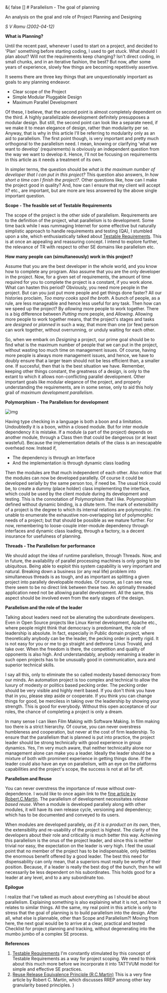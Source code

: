 &{<nil> false <nil> <nil> [] <nil> <nil> <nil> <nil> # Parallelism - The goal of planning

An analysis on the goal and role of Project Planning and Designing

*S V Ramu (2002-04-12)*

**What is Planning?**

Until the recent past, whenever I used to start on a project, and decided to 'Plan' something before starting coding, I used to get stuck. What should I plan about? Will not the requirements keep changing? Isn't direct coding, in small chunks, and in an iterative fashion, the best? But now, after some years of experience, slowly few things are becoming repetitively assertive.

It seems there are three key things that are unquestionably important as goals to any planning endeavor.

- Clear scope of the Project
- Simple Modular Pluggable Design
- Maximum Parallel Development

Of these, I believe, that the second point is almost completely dependent on the third. A highly parallelizable development definitely presupposes a modular design. But still, the second point can look like a separate need, if we make it to mean elegance of design, rather than modularity per se. Anyway, that is why in this article I'll be referring to modularity only as an aid to parallelism. The first point though, is very important and pretty much orthogonal to the parallelism need. I mean, knowing or clarifying 'what we want to develop' (requirements) is obviously an independent question from the way we want to develop it. Hence, I'll not be focusing on requirements in this article as it needs a treatment of its own.

In simpler terms, the question should be *what is the maximum number of developer that I can put in this project?* This question also answers, *In how short a time can I finish the project?*. Other questions like, how can I make the project good in quality? And, how can I ensure that my client will accept it? etc., are important, but are more are less answered by the above single important question.

**Scope - The feasible set of Testable Requirements**

The scope of the project is the other side of parallelism. Requirements are to the definition of the project, what parallelism is to development. Some time back while I was rummaging Internet for some effective but naturally simplistic approach to handle requirements and testing (QA), I stumbled upon a site, which enthusiastically talked about [Testable Requirements](http://www.testablerequirements.com/). This is at once an appealing and reassuring concept. I intend to explore further, the relevance of TR with respect to other SE domains like parallelism etc.

**How many people can (simultaneously) work in this project?**

Assume that you are the best developer in the whole world, and you know how to complete any program. Also assume that you are the only developer in the project. Now, for a given set of requirements, the amount of time required for you to complete the project is a constant, if you work alone. What can hasten this period? Obviously, you need more people in the project. But can you just put more people and get things done faster? All our histories proclaim, *Too many cooks spoil the broth*. A bunch of people, as a rule, are less manageable and hence less useful for any task. Then how can we speed up the project? By *allowing* more people to work together. There is a big difference between *Putting* more people, and *Allowing*. Allowing more people to work together means, that the project's stages and tasks are *designed* or *planned* in such a way, that more than one (or few) person can work together, without overrunning, or unduly waiting for each other.

So, when we embark on *Designing* a project, our prime goal should be to find what is the maximum number of people that we can put in the project, without wasting too much time on management issues. Of course, having more people is always more management issues, and hence, we have to doubly ensure that a larger team should not be less efficient than, a smaller one. If succesful, then that is the best situation we have. Remember, keeping other things constant, the greatness of a design, is only to the extant to which it allows non-conflicting parallel development. Other important goals like modular elegance of the project, and properly understanding the requirements, are in some sense, only to aid this holy grail of *maximum development parallelism*.

**Polymorphism - The Parallelism for development**

![img](Parallelism%20-%20The%20goal%20of%20planning/f6cc92b4106ac44b0cea8756a301b048.jpg)

Having type checking in a language is both a boon and a limitation. Undoubtedly it is a boon, within a closed module. But for inter module dependency it is mistake. If a module (a part of the project) depends on another module, through a Class then that could be dangerous (or at least wasteful). Because the implementation details of the class is an inescapable overhead now. Instead if,

- The dependency is through an Interface
- And the implementation is through dynamic class loading

Then the modules are that much independent of each other. Also notice that the modules can now be developed parallelly. Of course it could be developed serially by the same person too, if need be. The usual trick could be, to create a dummy (place holder) class implementing the interface, which could be used by the client module during its development and testing. This is the connotation of Polymorphism that I like. Polymorphism defined without dynamic binding, is a dilute term. The mark of extensibility of a project is the degree to which its internal relations are polymorphic. I'm unable to enumerate the exhaustive non-overlapping list of polymorphic needs of a project; but that should be possible as we mature further. For now, remembering to loose-couple inter-module dependency through interfaces and dynamic class loading, through a factory, is a decent insurance for usefulness of planning.

**Threads - The Parallelism for performance**

We should adopt the idea of runtime parallelism, through Threads. Now, and in future, the availability of parallel processing machines is only going to be ubiquitous. Being able to exploit this system capability is very important and natural. Breaking down a business (or any real life) problem into simultaneous threads is as tough, and as important as splitting a given project into parallely developable modules. Of course, as I can see now, there seem to be no direct link between these two. An optimally threaded application need not be allowing parallel development. All the same, this aspect should be involved even from the early stages of the design.

**Parallelism and the role of the leader**

Talking about leaders need not be alienating the subordinate developers. Even in Open Source projects like Linux Kernel development, Apache etc., where people might think that democracy is predominant, the role of leadership is absolute. In fact, especially in Public domain project, where theoretically anybody can be the leader, the pecking order is pretty rigid. It is not easy for you or me to go straight and dethrone Linus Trovald, and take over. When the freedom is there, the competition and quality of opponents is also high. And understandably, anybody remaining a leader in such open projects has to be unusually good in communication, aura and superior technical skills.

I say all this, only to eliminate the so called modesty based democracy from our minds. An automation project is too complex and technical to allow the luxury of modesty or politics based pecking order. The pecking order should be very visible and highly merit based. If you don't think you have that in you, please step aside or cooperate. If you think you can change things for good, be merciless in taking over the leadership by showing your strength. This is good for everybody. Without this open acceptance of our roles, the chance of completing a project is only a dream.

In many sense I can liken Film Making with Software Making. In film making too there is a strict hierarchy. Of course, you can never overstress humbleness and cooperation, but never at the cost of firm leadership. To ensure that the parallelism that is planned is put into practice, the project leader should be strong technically with good experience in group dynamics. Yes, I'm very much aware, that neither technicality alone nor management alone can make you a leader. Ideally the leader should be a mixture of both with prominent experience in getting things done. If the leader could also have an eye on parallelism, with an eye on the platforms capabilities and the project's scope, the success is not at all far off.

**Parallelism and Reuse**

You can never overstress the importance of reuse without over-dependence. I would like to once again link to the [fine article by Robert.C.Martin](http://www.objectmentor.com/publications/granularity.pdf). The parallelism of development necessitates *release based reuse*. When a module is developed parallely along with other modules, it will have its own release cycle, versioning and dependency; which has to be documented and conveyed to its users.

When modules are developed parallely, *as if it is a product on its own*, then, the extensibility and re-usability of the project is highest. The clarity of the developers about their role and criticality is much better this way. Achieving this parallelism is the onus of the project leader, and since this is neither trivial nor easy, the expectation on the leader is very high. I feel the usual point that no member of the project has to be indispensable, only belittles the enormous benefit offered by a good leader. The best this need for dispensability can only mean, that a superiors must really be worthy of their position. Because, if a leader is really the best dog of the bunch, then he will necessarily be less dependent on his subordinates. This holds good for a leader at any level, and to a any subordinate too.

**Epilogue**

I realize that I've talked as much about everything as I should be about parallelism. Explaining something is also explaining what it is not, and how it relates to similar things. All the same, my real point in this article is only to stress that the goal of planning is to build parallelism into the design. After all, what else is plannable, other than Scope and Parallelism?! Moving from here, the next goal would be to arrive at a clear, practical and tested Checklist for project planning and tracking, without degenerating into the mumbo jumbo of a complex SE process.

**References**

1.  [Testable Requirements](http://www.testablerequirements.com/)
    I'm constantly stimulated by this concept of Testable Requirements as a way for project scoping. We need to think about this much more before we incorporate it into TATTVUM model for simple and effective SE practices.
2.  [Reuse Release Equivalence Principle (R.C.Martin)](http://www.objectmentor.com/publications/granularity.pdf)
    This is a very fine article by Robert C. Martin, which discusses RREP among other key granularity based principles.
}